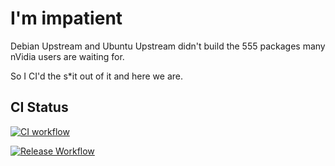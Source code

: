 # I'm impatient

Debian Upstream and Ubuntu Upstream didn't build the 555 packages many nVidia users are waiting for.

So I CI'd the s*it out of it and here we are.

## CI Status

[![CI workflow](https://github.com/cybik/pika-nvidia-ubuntu-drivers-bootstrap/actions/workflows/dev-555-all.yml/badge.svg)](https://github.com/cybik/pika-nvidia-ubuntu-drivers-bootstrap/actions/workflows/dev-555-all.yml)

[![Release Workflow](https://github.com/cybik/pika-nvidia-ubuntu-drivers-bootstrap/actions/workflows/rel-555-all.yml/badge.svg)](https://github.com/cybik/pika-nvidia-ubuntu-drivers-bootstrap/actions/workflows/rel-555-all.yml)
